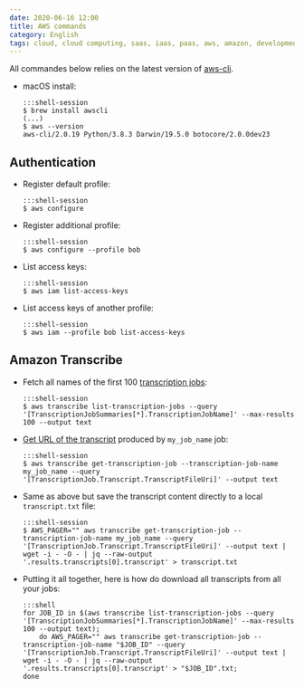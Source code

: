 ```yaml
---
date: 2020-06-16 12:00
title: AWS commands
category: English
tags: cloud, cloud computing, saas, iaas, paas, aws, amazon, development, CLI, iam, transcribe, text-to-speech, brew
---
```


All commandes below relies on the latest version of [aws-cli](https://github.com/aws/aws-cli).

  * macOS install:

        :::shell-session
        $ brew install awscli
        (...)
        $ aws --version
        aws-cli/2.0.19 Python/3.8.3 Darwin/19.5.0 botocore/2.0.0dev23


## Authentication

  * Register default profile:

        :::shell-session
        $ aws configure
 
  * Register additional profile:

        :::shell-session
        $ aws configure --profile bob

  * List access keys:
  
        :::shell-session
        $ aws iam list-access-keys

  * List access keys of another profile:
  
        :::shell-session
        $ aws iam --profile bob list-access-keys


## Amazon Transcribe

  * Fetch all names of the first 100 [transcription jobs](https://docs.aws.amazon.com/cli/latest/reference/transcribe/list-transcription-jobs.html):

        :::shell-session
        $ aws transcribe list-transcription-jobs --query '[TranscriptionJobSummaries[*].TranscriptionJobName]' --max-results 100 --output text
        
  * [Get URL of the transcript](https://docs.aws.amazon.com/cli/latest/reference/transcribe/get-transcription-job.html) produced by `my_job_name` job:

        :::shell-session
        $ aws transcribe get-transcription-job --transcription-job-name my_job_name --query '[TranscriptionJob.Transcript.TranscriptFileUri]' --output text
        
  * Same as above but save the transcript content directly to a local `transcript.txt` file:

        :::shell-session
        $ AWS_PAGER="" aws transcribe get-transcription-job --transcription-job-name my_job_name --query '[TranscriptionJob.Transcript.TranscriptFileUri]' --output text | wget -i - -O - | jq --raw-output '.results.transcripts[0].transcript' > transcript.txt        
        
  * Putting it all together, here is how do download all transcripts from all your jobs:

        :::shell
        for JOB_ID in $(aws transcribe list-transcription-jobs --query '[TranscriptionJobSummaries[*].TranscriptionJobName]' --max-results 100 --output text);
            do AWS_PAGER="" aws transcribe get-transcription-job --transcription-job-name "$JOB_ID" --query '[TranscriptionJob.Transcript.TranscriptFileUri]' --output text | wget -i - -O - | jq --raw-output '.results.transcripts[0].transcript' > "$JOB_ID".txt;
        done
